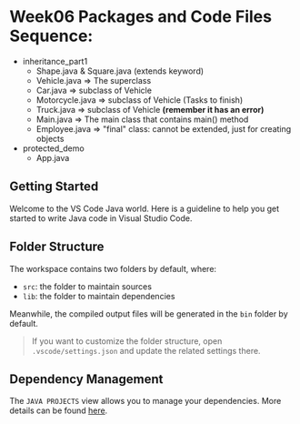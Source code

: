 # Week06 Packages and Code Files Sequence:
- inheritance_part1
    - Shape.java & Square.java (extends keyword)
    - Vehicle.java => The superclass
    - Car.java => subclass of Vehicle
    - Motorcycle.java => subclass of Vehicle (Tasks to finish)
    - Truck.java => subclass of Vehicle **(remember it has an error)**
    - Main.java => The main class that contains main() method
    - Employee.java => "final" class: cannot be extended, just for creating objects
- protected_demo
    - App.java

## Getting Started

Welcome to the VS Code Java world. Here is a guideline to help you get started to write Java code in Visual Studio Code.

## Folder Structure

The workspace contains two folders by default, where:

- `src`: the folder to maintain sources
- `lib`: the folder to maintain dependencies

Meanwhile, the compiled output files will be generated in the `bin` folder by default.

> If you want to customize the folder structure, open `.vscode/settings.json` and update the related settings there.

## Dependency Management

The `JAVA PROJECTS` view allows you to manage your dependencies. More details can be found [here](https://github.com/microsoft/vscode-java-dependency#manage-dependencies).
